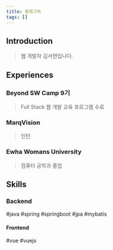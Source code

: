 ```yaml
---
title: 중꺾그마
tags: []
---
```

## Introduction
> 웹 개발자 김서현입니다.

## Experiences
### Beyond SW Camp 9기
> Full Stack 웹 개발 교육 프로그램 수료
### MarqVision
> 인턴

### Ewha Womans University
> 컴퓨터 공학과 졸업
## Skills
### Backend
#java #spring #springboot #jpa #mybatis 

#### Frontend
#vue #vuejs 